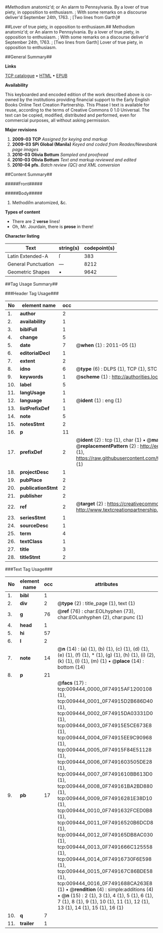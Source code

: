 #Methodism anatomiz'd; or An alarm to Pennsylvania. By a lover of true piety, in opposition to enthusiasm. ; With some remarks on a discourse deliver'd September 24th, 1763. ; [Two lines from Garth]#

##Lover of true piety, in opposition to enthusiasm.##
Methodism anatomiz'd; or An alarm to Pennsylvania. By a lover of true piety, in opposition to enthusiasm. ; With some remarks on a discourse deliver'd September 24th, 1763. ; [Two lines from Garth]
Lover of true piety, in opposition to enthusiasm.

##General Summary##

**Links**

[TCP catalogue](http://www.ota.ox.ac.uk/tcp/)  • 
[HTML](http://tei.it.ox.ac.uk/tcp/Texts-HTML/free/N07/N07406.html)  • 
[EPUB](http://tei.it.ox.ac.uk/tcp/Texts-EPUB/free/N07/N07406.epub)

**Availability**

This keyboarded and encoded edition of the
	       work described above is co-owned by the institutions
	       providing financial support to the Early English Books
	       Online Text Creation Partnership. This Phase I text is
	       available for reuse, according to the terms of Creative
	       Commons 0 1.0 Universal. The text can be copied,
	       modified, distributed and performed, even for
	       commercial purposes, all without asking permission.

**Major revisions**

1. __2009-03__ __TCP__ *Assigned for keying and markup*
1. __2009-03__ __SPi Global (Manila)__ *Keyed and coded from Readex/Newsbank page images*
1. __2010-03__ __Olivia Bottum__ *Sampled and proofread*
1. __2010-03__ __Olivia Bottum__ *Text and markup reviewed and edited*
1. __2010-04__ __pfs.__ *Batch review (QC) and XML conversion*

##Content Summary##

#####Front#####

#####Body#####

1. Methodiſm anatomized, &c.

**Types of content**

  * There are 2 **verse** lines!
  * Oh, Mr. Jourdain, there is **prose** in there!

**Character listing**


|Text|string(s)|codepoint(s)|
|---|---|---|
|Latin Extended-A|ſ|383|
|General Punctuation|—|8212|
|Geometric Shapes|▪|9642|

##Tag Usage Summary##

###Header Tag Usage###

|No|element name|occ|attributes|
|---|---|---|---|
|1.|__author__|2||
|2.|__availability__|1||
|3.|__biblFull__|1||
|4.|__change__|5||
|5.|__date__|7| @__when__ (1) : 2011-05 (1)|
|6.|__editorialDecl__|1||
|7.|__extent__|2||
|8.|__idno__|6| @__type__ (6) : DLPS (1), TCP (1), STC (1), NOTIS (1), IMAGE-SET (1), EVANS-CITATION (1)|
|9.|__keywords__|1| @__scheme__ (1) : http://authorities.loc.gov/ (1)|
|10.|__label__|5||
|11.|__langUsage__|1||
|12.|__language__|1| @__ident__ (1) : eng (1)|
|13.|__listPrefixDef__|1||
|14.|__note__|5||
|15.|__notesStmt__|2||
|16.|__p__|11||
|17.|__prefixDef__|2| @__ident__ (2) : tcp (1), char (1)  •  @__matchPattern__ (2) : ([0-9\-]+):([0-9IVX]+) (1), (.+) (1)  •  @__replacementPattern__ (2) : http://eebo.chadwyck.com/downloadtiff?vid=$1&page=$2 (1), https://raw.githubusercontent.com/textcreationpartnership/Texts/master/tcpchars.xml#$1 (1)|
|18.|__projectDesc__|1||
|19.|__pubPlace__|2||
|20.|__publicationStmt__|2||
|21.|__publisher__|2||
|22.|__ref__|2| @__target__ (2) : https://creativecommons.org/publicdomain/zero/1.0/ (1), http://www.textcreationpartnership.org/docs/. (1)|
|23.|__seriesStmt__|1||
|24.|__sourceDesc__|1||
|25.|__term__|4||
|26.|__textClass__|1||
|27.|__title__|3||
|28.|__titleStmt__|2||


###Text Tag Usage###

|No|element name|occ|attributes|
|---|---|---|---|
|1.|__bibl__|1||
|2.|__div__|2| @__type__ (2) : title_page (1), text (1)|
|3.|__g__|76| @__ref__ (76) : char:EOLhyphen (73), char:EOLunhyphen (2), char:punc (1)|
|4.|__head__|1||
|5.|__hi__|57||
|6.|__l__|2||
|7.|__note__|14| @__n__ (14) : (a) (1), (b) (1), (c) (1), (d) (1), (e) (1), (f) (1), * (1), (g) (1), (h) (1), (i) (2), (k) (1), (l) (1), (m) (1)  •  @__place__ (14) : bottom (14)|
|8.|__p__|21||
|9.|__pb__|17| @__facs__ (17) : tcp:009444_0000_0F74915AF1200108 (1), tcp:009444_0001_0F74915D2B686D40 (1), tcp:009444_0002_0F74915DA03331D0 (1), tcp:009444_0003_0F74915E5CE673E8 (1), tcp:009444_0004_0F74915EE9C90968 (1), tcp:009444_0005_0F74915F84E51128 (1), tcp:009444_0006_0F7491603505DE28 (1), tcp:009444_0007_0F7491610BB613D0 (1), tcp:009444_0008_0F749161BA2BD880 (1), tcp:009444_0009_0F74916281E38D10 (1), tcp:009444_0010_0F7491632FCED0B8 (1), tcp:009444_0011_0F74916520B6DCD8 (1), tcp:009444_0012_0F749165DB8AC030 (1), tcp:009444_0013_0F7491666C125558 (1), tcp:009444_0014_0F74916730F6E598 (1), tcp:009444_0015_0F749167C86BDE58 (1), tcp:009444_0016_0F7491688CA263E8 (1)  •  @__rendition__ (4) : simple:additions (4)  •  @__n__ (15) : 2 (1), 3 (1), 4 (1), 5 (1), 6 (1), 7 (1), 8 (1), 9 (1), 10 (1), 11 (1), 12 (1), 13 (1), 14 (1), 15 (1), 16 (1)|
|10.|__q__|7||
|11.|__trailer__|1||
